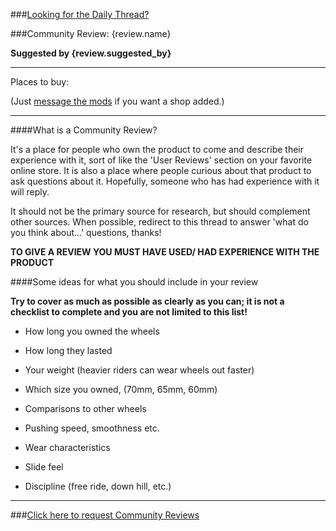###[Looking for the Daily Thread?](http://widdershin.pythonanywhere.com/daily)

###Community Review: {review.name}



**Suggested by {review.suggested_by}**

***
Places to buy:


(Just [message the mods](http://www.reddit.com/message/compose?to=%2Fr%2Flongboarding) if you want a shop added.)

***

####What is a Community Review?

It's a place for people who own the product to come and describe their experience with it, sort of like the 'User Reviews' section on your favorite online store. It is also a place where people curious about that product to ask questions about it. Hopefully, someone who has had experience with it will reply.

It should not be the primary source for research, but should complement other sources. When possible, redirect to this thread to answer 'what do you think about...' questions, thanks!


**TO GIVE A REVIEW YOU MUST HAVE USED/ HAD EXPERIENCE WITH THE PRODUCT**

####Some ideas for what you should include in your review

**Try to cover as much as possible as clearly as you can; it is not a checklist to complete and you are not limited to this list!**

* How long you owned the wheels

* How long they lasted

* Your weight (heavier riders can wear wheels out faster)

* Which size you owned, (70mm, 65mm, 60mm)

* Comparisons to other wheels  

* Pushing speed, smoothness etc.

* Wear characteristics 

* Slide feel  

* Discipline (free ride, down hill, etc.)

________

###[Click here to request Community Reviews](http://reviews.rlongboarding.com)
